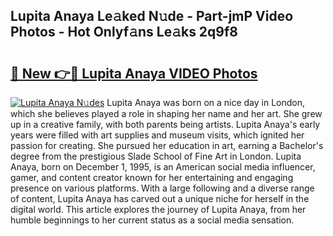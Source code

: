 ## Lupita Anaya Le𝚊ked N𝚞de - Part-jmP Video Photos - Hot Onlyf𝚊ns Le𝚊ks 2q9f8

# <h2><a href="http://ab94335.deff.icu/?id=Lupita+Anaya">🔗 New 👉🔴 Lupita Anaya VIDEO Photos</a></h2>

[![Lupita Anaya N𝚞des](https://i.imgur.com/rIISA9y.gif)](http://ab94335.deff.icu/?id=Lupita+Anaya)
Lupita Anaya was born on a nice day in London, which she believes played a role in shaping her name and her art. She grew up in a creative family, with both parents being artists. Lupita Anaya's early years were filled with art supplies and museum visits, which ignited her passion for creating. She pursued her education in art, earning a Bachelor's degree from the prestigious Slade School of Fine Art in London. Lupita Anaya, born on December 1, 1995, is an American social media influencer, gamer, and content creator known for her entertaining and engaging presence on various platforms. With a large following and a diverse range of content, Lupita Anaya has carved out a unique niche for herself in the digital world. This article explores the journey of Lupita Anaya, from her humble beginnings to her current status as a social media sensation.
